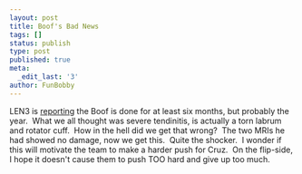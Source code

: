 ```yaml
---
layout: post
title: Boof's Bad News
tags: []
status: publish
type: post
published: true
meta:
  _edit_last: '3'
author: FunBobby
---
```

LEN3 is <a href="http://blogs2.startribune.com/blogs/neal/">reporting</a> the Boof is done for at least six months, but probably the year.  What we all thought was severe tendinitis, is actually a torn labrum and rotator cuff.  How in the hell did we get that wrong?  The two MRIs he had showed no damage, now we get this.  Quite the shocker.  I wonder if this will motivate the team to make a harder push for Cruz.  On the flip-side, I hope it doesn't cause them to push TOO hard and give up too much.

